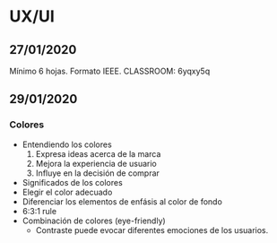# UX/UI

## 27/01/2020
Mínimo 6 hojas. Formato IEEE. 
CLASSROOM: 6yqxy5q

## 29/01/2020
### Colores
+ Entendiendo los colores
	1. Expresa ideas acerca de la marca
	2. Mejora la experiencia de usuario
	3. Influye en la decisión de comprar
+ Significados de los colores
+ Elegir el color adecuado
+ Diferenciar los elementos de enfásis al color de fondo
+ 6:3:1 rule
+ Combinación de colores (eye-friendly)
	+ Contraste puede evocar diferentes emociones de los usuarios.
	
